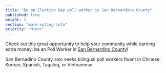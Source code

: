 ```yaml
---
title: "Be an Election Day poll worker in San Bernardino County"
published: true
weight: 2
section: "more-voting-info"
priority: "Minor"
---
```


Check out this great opportunity to help your community while earning extra money: be an Poll Worker in [San Bernardino County](https://www.sbcountyelections.com/ElectionWorkers.aspx)!  

San Bernadino County also seeks bilingual poll workers fluent in Chinese, Korean, Spanish, Tagalog, or Vietnamese. 